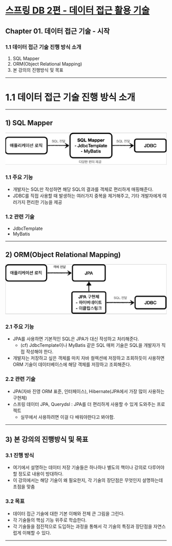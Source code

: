 # <a href = "../README.md" target="_blank">스프링 DB 2편 - 데이터 접근 활용 기술</a>
## Chapter 01. 데이터 접근 기술 - 시작
### 1.1 데이터 접근 기술 진행 방식 소개
1) SQL Mapper
2) ORM(Object Relational Mapping)
3) 본 강의의 진행방식 및 목표

---

# 1.1 데이터 접근 기술 진행 방식 소개

---

## 1) SQL Mapper
![sql_mapper](img/sql_mapper.png)
### 1.1 주요 기능
- 개발자는 SQL만 작성하면 해당 SQL의 결과를 객체로 편리하게 매핑해준다.
- JDBC를 직접 사용할 때 발생하는 여러가지 중복을 제거해주고, 기타 개발자에게 여러가지 편리한 기능을 제공

### 1.2 관련 기술
- JdbcTemplate
- MyBatis

---

## 2) ORM(Object Relational Mapping)
![orm](img/orm.png)
### 2.1 주요 기능
- JPA를 사용하면 기본적인 SQL은 JPA가 대신 작성하고 처리해준다.
  - (cf) JdbcTemplate이나 MyBatis 같은 SQL 매퍼 기술은 SQL을 개발자가 직접 작성해야 한다.
- 개발자는 저장하고 싶은 객체를 마치 자바 컬렉션에 저장하고 조회하듯이 사용하면 ORM 기술이 데이터베이스에 해당 객체를 저장하고 조회해준다.

### 2.2 관련 기술
- JPA(자바 진영 ORM 표준, 인터페이스), Hibernate(JPA에서 가장 많이 사용하는 구현체)
- 스프링 데이터 JPA, Querydsl : JPA를 더 편리하게 사용할 수 있게 도와주는 프로젝트
  - 실무에서 사용하려면 이걸 다 배워야한다고 봐야함.

---

## 3) 본 강의의 진행방식 및 목표

### 3.1 진행 방식
- 여기에서 설명하는 데이터 저장 기술들은 하나하나 별도의 책이나 강의로 다루어야 할 정도로 내용이 방대하다.
- 이 강의에서는 해당 기술이 왜 필요한지, 각 기술의 장단점은 무엇인지 설명하는데 초점을 맞춤

### 3.2 목표
- 데이터 접근 기술에 대한 기본 이해와 전체 큰 그림을 그린다.
- 각 기술들의 핵심 기능 위주로 학습한다.
- 각 기술들을 점진적으로 도입하는 과정을 통해서 각 기술의 특징과 장단점을 자연스럽게 이해할 수 있다.

---
